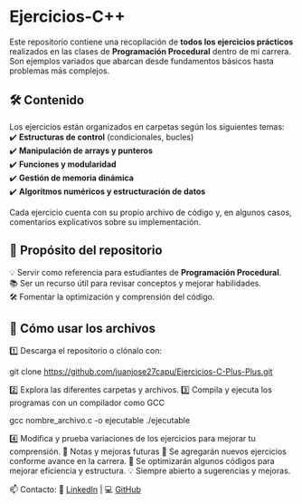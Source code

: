 # Ejercicios-C++

Este repositorio contiene una recopilación de **todos los ejercicios prácticos** realizados en las clases de **Programación Procedural** dentro de mi carrera. Son ejemplos variados que abarcan desde fundamentos básicos hasta problemas más complejos.

## 🛠 **Contenido**  
Los ejercicios están organizados en carpetas según los siguientes temas:  
✔️ **Estructuras de control** (condicionales, bucles)  
✔️ **Manipulación de arrays y punteros**  
✔️ **Funciones y modularidad**  
✔️ **Gestión de memoria dinámica**  
✔️ **Algoritmos numéricos y estructuración de datos**  

Cada ejercicio cuenta con su propio archivo de código y, en algunos casos, comentarios explicativos sobre su implementación.

## 🚀 **Propósito del repositorio**  
💡 Servir como referencia para estudiantes de **Programación Procedural**.  
📚 Ser un recurso útil para revisar conceptos y mejorar habilidades.  
🛠 Fomentar la optimización y comprensión del código.  

## 📂 **Cómo usar los archivos**  
1️⃣ Descarga el repositorio o clónalo con:  
  
   git clone https://github.com/juanjose27capu/Ejercicios-C-Plus-Plus.git
   
2️⃣ Explora las diferentes carpetas y archivos.
3️⃣ Compila y ejecuta los programas con un compilador como GCC

gcc nombre_archivo.c -o ejecutable
./ejecutable

4️⃣ Modifica y prueba variaciones de los ejercicios para mejorar tu comprensión.
📝 Notas y mejoras futuras
🚀 Se agregarán nuevos ejercicios conforme avance en la carrera.
📌 Se optimizarán algunos códigos para mejorar eficiencia y estructura.
💡 Siempre abierto a sugerencias y mejoras.

📫 Contacto:
🔗 [LinkedIn](https://www.linkedin.com/in/juanjose-caputo/) | 💻 [GitHub](https://github.com/juanjose27capu) 

